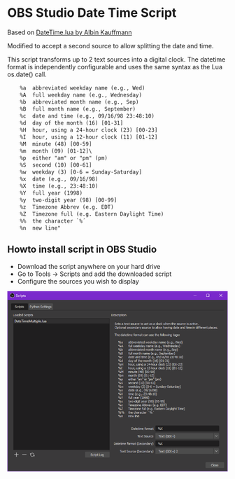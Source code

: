 # OBS Studio Date Time Script

Based on [DateTime.lua by Albin Kauffmann](https://gitlab.com/albinou/obs-scripts/)

Modified to accept a second source to allow splitting the date and time.

This script transforms up to 2 text sources into a digital clock. The datetime format is independently configurable and uses the same syntax as the Lua os.date() call.

```
    %a	abbreviated weekday name (e.g., Wed)
    %A	full weekday name (e.g., Wednesday)
    %b	abbreviated month name (e.g., Sep)
    %B	full month name (e.g., September)
    %c	date and time (e.g., 09/16/98 23:48:10)
    %d	day of the month (16) [01-31]
    %H	hour, using a 24-hour clock (23) [00-23]
    %I	hour, using a 12-hour clock (11) [01-12]
    %M	minute (48) [00-59]
    %m	month (09) [01-12]\
    %p	either "am" or "pm" (pm)
    %S	second (10) [00-61]
    %w	weekday (3) [0-6 = Sunday-Saturday]
    %x	date (e.g., 09/16/98)
    %X	time (e.g., 23:48:10)
    %Y	full year (1998)
    %y	two-digit year (98) [00-99]
    %z	Timezone Abbrev (e.g. EDT)
    %Z	Timezone full (e.g. Eastern Daylight Time)
    %%	the character `%´
    %n	new line"
```

## Howto install script in OBS Studio

- Download the script anywhere on your hard drive
- Go to Tools -> Scripts and add the downloaded script
- Configure the sources you wish to display

![options screenshot](https://github.com/Kershoc/obs-script-datetime/raw/master/readme-imgs/options.png)
